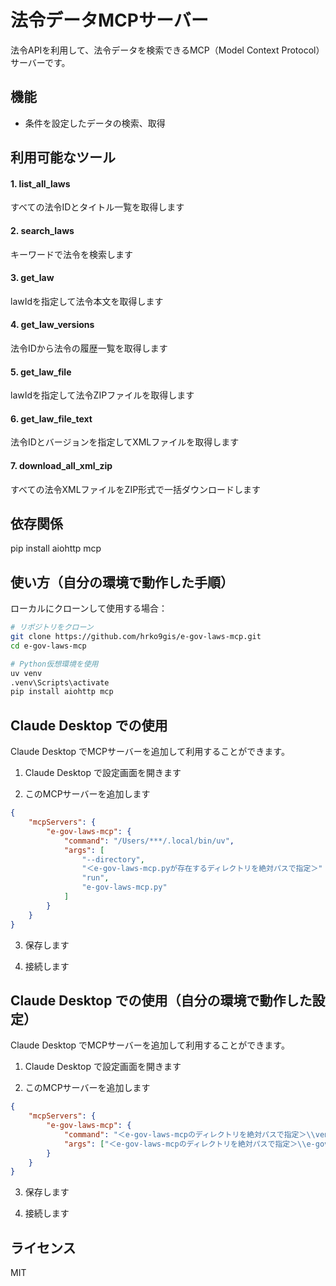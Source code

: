 # 法令データMCPサーバー

法令APIを利用して、法令データを検索できるMCP（Model Context Protocol）サーバーです。

## 機能

- 条件を設定したデータの検索、取得

## 利用可能なツール
#### 1. list_all_laws

すべての法令IDとタイトル一覧を取得します

#### 2. search_laws

キーワードで法令を検索します

#### 3. get_law

lawIdを指定して法令本文を取得します

#### 4. get_law_versions

法令IDから法令の履歴一覧を取得します

#### 5. get_law_file

lawIdを指定して法令ZIPファイルを取得します

#### 6. get_law_file_text

法令IDとバージョンを指定してXMLファイルを取得します

#### 7. download_all_xml_zip

すべての法令XMLファイルをZIP形式で一括ダウンロードします

## 依存関係

pip install aiohttp mcp

## 使い方（自分の環境で動作した手順）

ローカルにクローンして使用する場合：

```bash
# リポジトリをクローン
git clone https://github.com/hrko9gis/e-gov-laws-mcp.git
cd e-gov-laws-mcp

# Python仮想環境を使用
uv venv
.venv\Scripts\activate
pip install aiohttp mcp
```

## Claude Desktop での使用

Claude Desktop でMCPサーバーを追加して利用することができます。

1. Claude Desktop で設定画面を開きます

2. このMCPサーバーを追加します
```json
{
    "mcpServers": {
        "e-gov-laws-mcp": {
            "command": "/Users/***/.local/bin/uv",
            "args": [
                "--directory",
                "＜e-gov-laws-mcp.pyが存在するディレクトリを絶対パスで指定＞"
                "run",
                "e-gov-laws-mcp.py"
            ]
        }
    }
}
```

3. 保存します

4. 接続します

## Claude Desktop での使用（自分の環境で動作した設定）
Claude Desktop でMCPサーバーを追加して利用することができます。

1. Claude Desktop で設定画面を開きます

2. このMCPサーバーを追加します
```json
{
    "mcpServers": {
        "e-gov-laws-mcp": {
            "command": "＜e-gov-laws-mcpのディレクトリを絶対パスで指定＞\\venv\\Scripts\\python.exe",
            "args": ["＜e-gov-laws-mcpのディレクトリを絶対パスで指定＞\\e-gov-laws-mcp.py"]
        }
    }
}
```

3. 保存します

4. 接続します


## ライセンス

MIT

